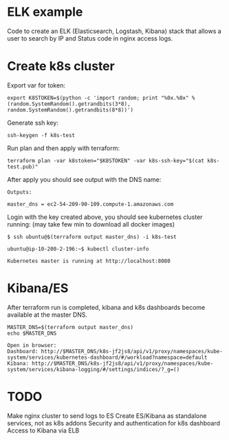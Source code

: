 # ELK example

Code to create an ELK (Elasticsearch, Logstash, Kibana) stack that allows a user to search by IP and Status code in nginx access logs.

# Create k8s cluster

Export var for token:

```
export K8STOKEN=$(python -c 'import random; print "%0x.%0x" % (random.SystemRandom().getrandbits(3*8), random.SystemRandom().getrandbits(8*8))')
```

Generate ssh key:

```
ssh-keygen -f k8s-test
```

Run plan and then apply with terraform:

```
terraform plan -var k8stoken="$K8STOKEN" -var k8s-ssh-key="$(cat k8s-test.pub)"
```

After apply you should see output with the DNS name:

```
Outputs:

master_dns = ec2-54-209-90-109.compute-1.amazonaws.com
```

Login with the key created above, you should see kubernetes cluster running:
(may take few min to download all docker images)

```
$ ssh ubuntu@$(terraform output master_dns) -i k8s-test

ubuntu@ip-10-200-2-196:~$ kubectl cluster-info

Kubernetes master is running at http://localhost:8080
```

# Kibana/ES

After terraform run is completed, kibana and k8s dashboards become available at the master DNS.

```
MASTER_DNS=$(terraform output master_dns)
echo $MASTER_DNS

Open in browser:
Dashboard: http://$MASTER_DNS/k8s-jf2js8/api/v1/proxy/namespaces/kube-system/services/kubernetes-dashboard/#/workload?namespace=default
Kibana: http://$MASTER_DNS/k8s-jf2js8/api/v1/proxy/namespaces/kube-system/services/kibana-logging/#/settings/indices/?_g=()
```

# TODO

Make nginx cluster to send logs to ES
Create ES/Kibana as standalone services, not as k8s addons
Security and authentication for k8s dashboard
Access to Kibana via ELB

